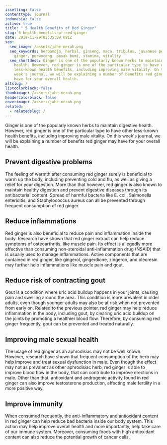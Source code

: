 ```yaml
---
issetting: false
contenttype: journal
indonesia: false
active: true
title: " 5 Health Benefits of Red Ginger"
slug: 5-health-benefits-of-red-ginger
date: 2019-11-29T02:35:59.091Z
seo:
  seo_image: /assets/jahe-merah.png
  seo_keywords: herbamojo, herbal, ginseng, maca, tribulus, javanese pepper, red
    ginger, purwoceng, pasak bumi, stamina, vitality
  seo_shortdesc: Ginger is one of the popularly known herbs to maintain digestive
    health. However, red ginger is one of the particular type to have other
    less-known health benefits, including improving male vitality. On this
    week's journal, we will be explaining a number of benefits red ginger may
    have for your overall health.
altslug: /
listcolorblack: false
thumbimage: /assets/jahe-merah.png
headercolorblack: false
coverimage: /assets/jahe-merah.png
related:
  - relatedslug: /
---
```

Ginger is one of the popularly known herbs to maintain digestive health. However, red ginger is one of the particular type to have other less-known health benefits, including improving male vitality. On this week's journal, we will be explaining a number of benefits red ginger may have for your overall health.

## Prevent digestive problems
   The feeling of warmth after consuming red ginger surely is beneficial to warm up the body, including preventing cold and flu, as well as giving a relief for your digestion. More than that however, red ginger is also known to maintain healthy digestion and prevent digestive diseases through its antibacterial content. Spread of harmful bacteria like E. coli, Salmonella enteriditis, and Staphylococcus aureus can all be prevented through frequent consumption of red ginger.
## Reduce inflammations  
   Red ginger is also beneficial to reduce pain and inflammation inside the body. Research have shown that red ginger extract can help reduce symptoms of osteoarthritis, like muscle pain. Its effect is allegedly more effective than consuming non-steroidal anti-inflammation drug (NSAID) that is usually used to manage inflammations. Active components that are contained in red ginger, like gingerol, gingerdione, zingeron, and oleoresin may further help inflammations like muscle pain and gout.	
## Reduce risk of contracting gout  
   Gout is a condition where uric acid buildup happens in your joints, causing pain and swelling around the area. This condition is more prevalent in older adults, even though younger adults may also be at risk when not prevented from early on. 
   Related to the previous pointer, red ginger may help reduce inflammation in the body, including gout, by clearing uric acid buildup on the joints by promoting a healthier blood flow. Therefore, by consuming red ginger frequently, gout can be prevented and treated naturally.

## Improving male sexual health  
   The usage of red ginger as an aphrodisiac may not be well known. However, research have shown that frequent consumption of the herb may help improve and treat sexual dysfunction in male. Even though the effect may not as prevalent as other aphrodisiac herb, red ginger is able to improve blood flow in the body, that can contribute to improve erections in male. Other than that, antioxidant and androgenic activity found in red ginger can also improve testosterone production, affecting male fertility in a more positive way.
## Improve immunity  
   When consumed frequently, the anti-inflammatory and antioxidant content in red ginger can help reduce bad bacteria inside our body system. This action may help improve overall health and more importantly, help take care of our immune system. Moreover, consuming foods with high antioxidant content can also reduce the potential growth of cancer cells.
